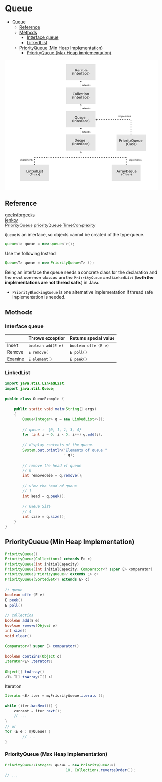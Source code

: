 # Queue
- [Queue](#queue)
  - [Reference](#reference)
  - [Methods](#methods)
    - [Interface queue](#interface-queue)
    - [LinkedList](#linkedlist)
  - [PriorityQueue (Min Heap Implementation)](#priorityqueue-min-heap-implementation)
    - [PriorityQueue (Max Heap Implementation)](#priorityqueue-max-heap-implementation)


![](../images/queueJava.png)

## Reference
[geeksforgeeks](https://www.geeksforgeeks.org/queue-interface-java/)  
[jenkov](http://tutorials.jenkov.com/java-collections/queue.html#:~:text=The%20Java%20Queue%20interface%2C%20java.&text=Queue%20represents%20a%20data%20structure,of%20the%20Java%20Collection%20interface.)  
[PriorityQueue](https://www.geeksforgeeks.org/priority-queue-class-in-java/)
[priorityQueue TimeComplexity](https://stackoverflow.com/questions/12719066/priority-queue-remove-complexity-time)

`Queue` is an interface, so objects cannot be created of the type queue.
```java
Queue<T> queue = new Queue<T>();
```
Use the following Instead 
```java
Queue<T> queue = new PriorityQueue<T> (); 
```
Being an interface the queue needs a concrete class for the declaration and the most common classes are the `PriorityQueue` and `LinkedList` (**both the implementations are not thread safe.**) in Java.
 
- `PriorityBlockingQueue` is one alternative implementation if thread safe implementation is needed.

## Methods

### Interface queue
|        |Throws exception	|Returns special value|
| ---    |      ---         |      ----           |
|Insert	 |`boolean add(E e)`|`boolean offer(E e)` |
|Remove	 |`E remove()`	        |`E poll()`       |
|Examine |`E element()`	        |`E peek()`       |

### LinkedList

```java
import java.util.LinkedList;
import java.util.Queue;
  
public class QueueExample {
  
    public static void main(String[] args)
    {
        Queue<Integer> q = new LinkedList<>();
  
        // queue :  {0, 1, 2, 3, 4}
        for (int i = 0; i < 5; i++) q.add(i);
  
        // display contents of the queue.
        System.out.println("Elements of queue "
                           + q);
  
        // remove the head of queue
        // 0
        int removedele = q.remove();
  
        // view the head of queue
        // 1
        int head = q.peek();
        
        // Queue Size
        // 4
        int size = q.size();
    }
}
```
## PriorityQueue (Min Heap Implementation)

```java
PriorityQueue()
PriorityQueue(Collection<? extends E> c)
PriorityQueue(int initialCapacity)
PriorityQueue(int initialCapacity, Comparator<? super E> comparator)
PriorityQueue(PriorityQueue<? extends E> c)
PriorityQueue(SortedSet<? extends E> c)

// queue
boolean	offer(E e)
E peek()
E poll()

// collection
boolean	add(E e)
boolean	remove(Object o)
int	size()
void clear()

Comparator<? super E> comparator()

boolean	contains(Object o)
Iterator<E>	iterator()

Object[] toArray()
<T> T[]	toArray(T[] a)
```

Iteration
```java
Iterator<E> iter = myPriorityQueue.iterator();

while (iter.hasNext()) {
    current = iter.next();
    // ...
}
// or
for (E e : myQueue) {
        // ...
}
```


### PriorityQueue (Max Heap Implementation)

```java
PriorityQueue<Integer> queue = new PriorityQueue<>(
                            10, Collections.reverseOrder());
// ...
```